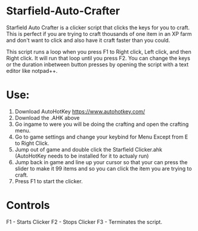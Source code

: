 # Starfield-Auto-Crafter

Starfield Auto Crafter is a clicker script that clicks the keys for you to craft. This is perfect if you are trying to craft thousands of one item in an XP farm and don't want to click and also have it craft faster than you could.

This script runs a loop when you press F1 to Right click, Left click, and then Right click. It will run that loop until you press F2. You can change the keys or the duration inbetween button presses by opening the script with a text editor like notpad++.



# Use:
1. Download AutoHotKey https://www.autohotkey.com/
2. Download the .AHK above 
3. Go ingame to were you will be doing the crafting and open the crafting menu.
4. Go to game settings and change your keybind for Menu Except from E to Right Click.
5. Jump out of game and double click the Starfield Clicker.ahk (AutoHotKey needs to be installed for it to actualy run)
6. Jump back in game and line up your cursor so that your can press the slider to make it 99 items and so you can click the item you are trying to craft.
7. Press F1 to start the clicker.


# Controls
F1 - Starts Clicker
F2 - Stops Clicker
F3 - Terminates the script.
